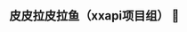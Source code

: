 ## 皮皮拉皮拉鱼（xxapi项目组） 🍍


<!--

**关于本组织:**

🙋‍♀️ 本组织为对bilibili主播“少年pi”以及其好友的游戏与直播内容进行二次创作的*非盈利* *非约束性* 组织。
🌈 本组织创作内容均为爱好者作品，与主播/up主“少年pi”无直接关联。
👩‍💻 本组织对创作内容不保留任何权利，所有权均为原创内容创作者所有。
🍿 本组织所使用的部分素材并未征求原创作者/当事人许可，不代表当事人/原创作者的观点/立场。如有侵犯，请联系我们，我们会立刻对素材进行删除替换。在此对侵犯到您的权益表示深深的歉意。
🍍 以上，xxapi（
-->
